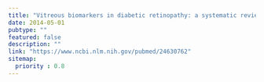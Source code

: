 ```yaml
---
title: "Vitreous biomarkers in diabetic retinopathy: a systematic review and meta-analysis."
date: 2014-05-01
pubtype: ""
featured: false
description: ""
link: "https://www.ncbi.nlm.nih.gov/pubmed/24630762"
sitemap:
  priority : 0.8
---
```



